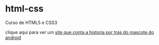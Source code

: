# html-css
Curso de HTML5 e CSS3

clique aqui para ver um <a href="">site que conta a historia por tras do mascote do android</a>
